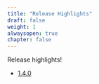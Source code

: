 ```yaml
---
title: "Release Highlights"
draft: false
weight: 1
alwaysopen: true
chapter: false
---
```


Release highlights!

* [1.4.0](./1.4.0/)
